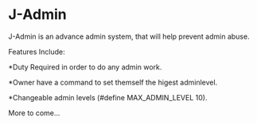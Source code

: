 # J-Admin

J-Admin is an advance admin system, that will help prevent admin abuse.

Features Include:

*Duty Required in order to do any admin work.

*Owner have a command to set themself the higest adminlevel.

*Changeable admin levels (#define MAX_ADMIN_LEVEL 10).

More to come...
